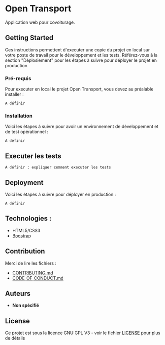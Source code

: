 # Open Transport

Application web pour covoiturage. 

## Getting Started

Ces instructions permettent d'executer une copie du projet en local sur votre poste de travail pour le développement et les tests. Référez-vous à la section "Déplosiement" pour les étapes à suivre pour déployer le projet en production.

### Pré-requis

Pour executer en local le projet Open Transport, vous devez au préalable installer :

```
A définir

```

### Installation

Voici les étapes à suivre pour avoir un environnement de développement et de test opérationnel :


```
A définir
```



## Executer les tests

```
A définir : expliquer comment executer les tests
```


## Deployment

Voici les étapes à suivre pour déployer en production :

```
A définir
```

## Technologies :

* HTML5/CSS3
* [Boostrap](https://getbootstrap.com/)

## Contribution

Merci de lire les fichiers :
* [CONTRIBUTING.md](https://github.com/OpenClassrooms-Student-Center/7688581-Expert-Git-GitHub/blob/main/CONTRIBUTING.md)
* [CODE_OF_CONDUCT.md](https://github.com/OpenClassrooms-Student-Center/7688581-Expert-Git-GitHub/blob/main/CONTRIBUTING.md) 

## Auteurs

* **Non spécifié**

## License

Ce projet est sous la licence GNU GPL V3 - voir le fichier [LICENSE](LICENSE) pour plus de détails